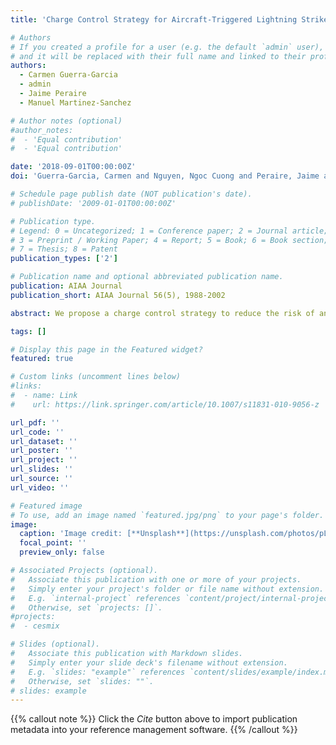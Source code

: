 ```yaml
---
title: 'Charge Control Strategy for Aircraft-Triggered Lightning Strike Risk Reduction'

# Authors
# If you created a profile for a user (e.g. the default `admin` user), write the username (folder name) here
# and it will be replaced with their full name and linked to their profile.
authors:  
  - Carmen Guerra-Garcia
  - admin
  - Jaime Peraire
  - Manuel Martinez-Sanchez

# Author notes (optional)
#author_notes:
#  - 'Equal contribution'
#  - 'Equal contribution'

date: '2018-09-01T00:00:00Z'
doi: 'Guerra-Garcia, Carmen and Nguyen, Ngoc Cuong and Peraire, Jaime and Martinez-Sanchez, Manuel'

# Schedule page publish date (NOT publication's date).
# publishDate: '2009-01-01T00:00:00Z'

# Publication type.
# Legend: 0 = Uncategorized; 1 = Conference paper; 2 = Journal article;
# 3 = Preprint / Working Paper; 4 = Report; 5 = Book; 6 = Book section;
# 7 = Thesis; 8 = Patent
publication_types: ['2']

# Publication name and optional abbreviated publication name.
publication: AIAA Journal
publication_short: AIAA Journal 56(5), 1988-2002

abstract: We propose a charge control strategy to reduce the risk of an aircraft-triggered lightning strike that exploits the asymmetry between the positive and negative ends of the bidirectional leader development, which is the first phase of an aircraft-initiated lightning event. Because positive leaders are initiated and can propagate in lower fields than negative leaders, in general, a positive leader would occur first. During propagation of the positive leader, initiation of the negative leader is favored through the removal of positive charge from the aircraft. Based on this well-accepted bidirectional leader theory, we propose hindering the initiation of the positive leader by charging the aircraft to a negative level, selected to ensure that a negative leader will not form. Although not observed so far, a negative leader could be initiated first if the field enhancement at the negative end were much greater than at the positive end. In this situation, the biasing of the aircraft should be to positive levels. More generally, we propose that the optimum level of aircraft charging is that which makes both leaders equally unlikely. We present a theoretical study of the effectiveness of the strategy for an ellipsoidal fuselage as well as the geometry of a Falcon aircraft. The practical implementation, including the necessary sensors and actuators, is also discussed.

tags: []

# Display this page in the Featured widget?
featured: true

# Custom links (uncomment lines below)
#links:
#  - name: Link
#    url: https://link.springer.com/article/10.1007/s11831-010-9056-z

url_pdf: ''
url_code: ''
url_dataset: ''
url_poster: ''
url_project: ''
url_slides: ''
url_source: ''
url_video: ''

# Featured image
# To use, add an image named `featured.jpg/png` to your page's folder.
image:
  caption: 'Image credit: [**Unsplash**](https://unsplash.com/photos/pLCdAaMFLTE)'
  focal_point: ''
  preview_only: false

# Associated Projects (optional).
#   Associate this publication with one or more of your projects.
#   Simply enter your project's folder or file name without extension.
#   E.g. `internal-project` references `content/project/internal-project/index.md`.
#   Otherwise, set `projects: []`.
#projects:
#  - cesmix

# Slides (optional).
#   Associate this publication with Markdown slides.
#   Simply enter your slide deck's filename without extension.
#   E.g. `slides: "example"` references `content/slides/example/index.md`.
#   Otherwise, set `slides: ""`.
# slides: example
---
```


{{% callout note %}}
Click the _Cite_ button above to import publication metadata into your reference management software.
{{% /callout %}}
